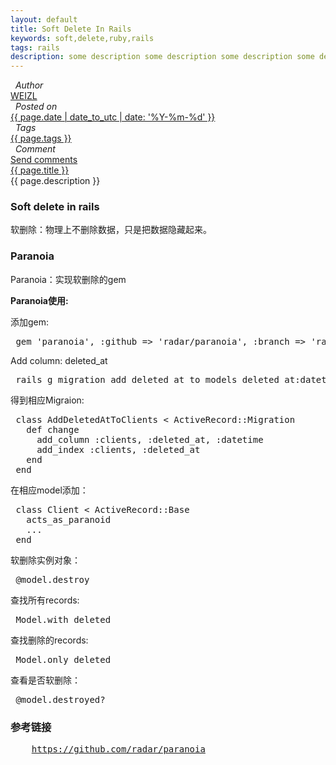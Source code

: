 ```yaml
---
layout: default 
title: Soft Delete In Rails
keywords: soft,delete,ruby,rails
tags: rails 
description: some description some description some description some description
---
```

<div class="article-container">
  <div class="blog-info"> 
    <div class="blog-item-head">
      <div class="blog-item-pencil">
        <i class="fa fa-file-text fa-2x"></i>
      </div>
      <div class="blog-item-author">
        <i class="fa fa-user">&nbsp;&nbsp;Author</i>
        <div class="author-link">
          <a href="/">WEIZL</a>
        </div> 
      </div>
      <div class="blog-item-clock">
        <i class="fa fa-clock-o">&nbsp;&nbsp;Posted on</i>
        <div class="clock-link">
          <a href="/">{{ page.date | date_to_utc | date: '%Y-%m-%d' }}</a>
        </div> 
      </div>
      <div class="blog-item-tags">
        <i class="fa fa-tags">&nbsp;&nbsp;Tags</i>
        <div class="tag-link">
          <a href="/">{{ page.tags }}</a>
        </div> 
      </div>
      <div class="blog-item-comment">
        <i class="fa fa-comment">&nbsp;&nbsp;Comment</i>
        <div class="comment-link">
          <a href="/">Send comments</a>
        </div> 
      </div>
    </div>
    <div class="blog-item-info">
      <div class="blog-item-title"><a href="{{ page.url }}">{{ page.title }}</a></div>
      <div class="blog-item-description">
        {{ page.description }}
      </div>
      <div class="blog-item-content">
      <h3>Soft delete in rails</h3>
      <p>软删除：物理上不删除数据，只是把数据隐藏起来。</p>
      <h3>Paranoia</h3>
      <p>Paranoia：实现软删除的gem</p>
      <p><b>Paranoia使用:</b></p>
      <p>添加gem:</p>
<pre>
 gem 'paranoia', :github => 'radar/paranoia', :branch => 'rails4'
</pre>
      <p>Add column: deleted_at</p>
<pre>
 rails g migration add_deleted_at_to_models deleted_at:datetime:index
</pre>
      <p>得到相应Migraion:</p>
<pre>
 class AddDeletedAtToClients &lt; ActiveRecord::Migration
   def change
     add_column :clients, :deleted_at, :datetime
     add_index :clients, :deleted_at
   end
 end
</pre>
      <p>在相应model添加：</p>
<pre>
 class Client &lt; ActiveRecord::Base
   acts_as_paranoid
   ...
 end
</pre>
      <p>软删除实例对象：</p>
<pre>
 @model.destroy 
</pre>
      <p>查找所有records:</p> 
<pre>
 Model.with_deleted 
</pre>
      <p>查找删除的records:</p>
<pre>
 Model.only_deleted 
</pre>
      <p>查看是否软删除：</p>
<pre>
 @model.destroyed? 
</pre>
      <h3>参考链接</h3>
<pre>
    <a href="https://github.com/radar/paranoia">https://github.com/radar/paranoia</a>
</pre>
      </div>
    </div>
  </div>
</div>

